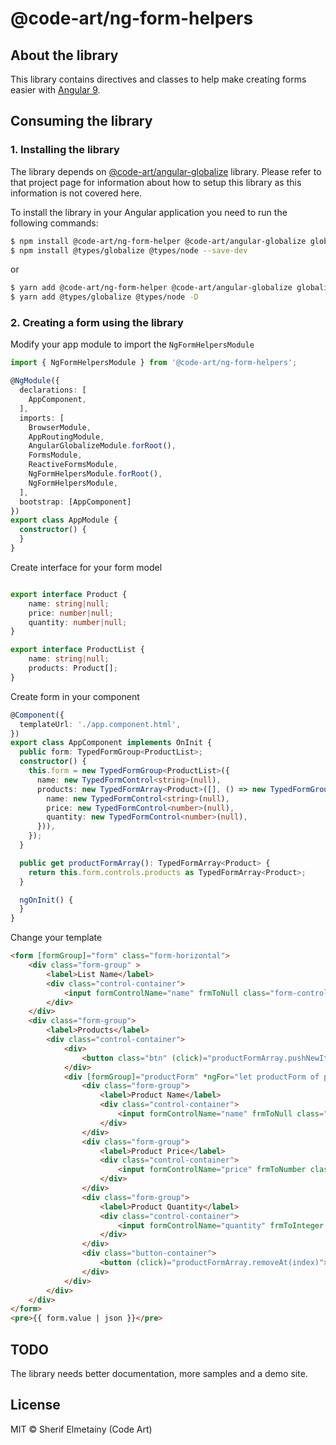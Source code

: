 # @code-art/ng-form-helpers

## About the library

This library contains directives and classes to help make creating forms easier with [Angular 9](https://angular.io).

## Consuming the library

### 1. Installing the library
The library depends on [@code-art/angular-globalize](https://github.com/code-art-eg/angular-globalize) library. Please refer to that project page for information about how to setup this library as this information is not covered here.

To install the library in your Angular application you need to run the following commands:

```bash
$ npm install @code-art/ng-form-helper @code-art/angular-globalize globalize cldr cldr-data --save
$ npm install @types/globalize @types/node --save-dev
```
or

```bash
$ yarn add @code-art/ng-form-helper @code-art/angular-globalize globalize cldr cldr-data
$ yarn add @types/globalize @types/node -D
```
### 2. Creating a form using the library

Modify your app module to import the `NgFormHelpersModule` 
```typescript
import { NgFormHelpersModule } from '@code-art/ng-form-helpers';

@NgModule({
  declarations: [
    AppComponent,
  ],
  imports: [
    BrowserModule,
    AppRoutingModule,
    AngularGlobalizeModule.forRoot(),
    FormsModule,
    ReactiveFormsModule,
    NgFormHelpersModule.forRoot(),
    NgFormHelpersModule,
  ],
  bootstrap: [AppComponent]
})
export class AppModule {
  constructor() {
  }
}
```

Create interface for your form model
```typescript

export interface Product {
    name: string|null;
    price: number|null;
    quantity: number|null;
}

export interface ProductList {
    name: string|null;
    products: Product[];
}

```

Create form in your component
```typescript
@Component({
  templateUrl: './app.component.html',
})
export class AppComponent implements OnInit {
  public form: TypedFormGroup<ProductList>;
  constructor() {
    this.form = new TypedFormGroup<ProductList>({
      name: new TypedFormControl<string>(null),
      products: new TypedFormArray<Product>([], () => new TypedFormGroup<Product>({
        name: new TypedFormControl<string>(null),
        price: new TypedFormControl<number>(null),
        quantity: new TypedFormControl<number>(null),
      })),
    });
  }

  public get productFormArray(): TypedFormArray<Product> {
    return this.form.controls.products as TypedFormArray<Product>;
  }

  ngOnInit() {
  }
}

```

Change your template
```html
<form [formGroup]="form" class="form-horizontal">
    <div class="form-group" >
        <label>List Name</label>
        <div class="control-container">
            <input formControlName="name" frmToNull class="form-control"/>
        </div>
    </div>
    <div class="form-group">
        <label>Products</label>
        <div class="control-container">
            <div>
                <button class="btn" (click)="productFormArray.pushNewItem()">Add Product</button>
            </div>
            <div [formGroup]="productForm" *ngFor="let productForm of productFormArray.controls; let index = index" class="product-form">
                <div class="form-group">
                    <label>Product Name</label>
                    <div class="control-container">
                        <input formControlName="name" frmToNull class="form-control"/>
                    </div>
                </div>
                <div class="form-group">
                    <label>Product Price</label>
                    <div class="control-container">
                        <input formControlName="price" frmToNumber class="form-control"/>
                    </div>
                </div>
                <div class="form-group">
                    <label>Product Quantity</label>
                    <div class="control-container">
                        <input formControlName="quantity" frmToInteger class="form-control" />
                    </div>
                </div>
                <div class="button-container">
                    <button (click)="productFormArray.removeAt(index)">Remove</button>
                </div>
            </div>
        </div>
    </div>
</form>
<pre>{{ form.value | json }}</pre>
```

## TODO

The library needs better documentation, more samples and a demo site.

## License

MIT © Sherif Elmetainy \(Code Art\)
